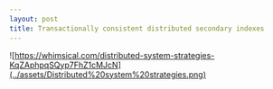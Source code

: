 ```yaml
---
layout: post
title: Transactionally consistent distributed secondary indexes
---
```


![https://whimsical.com/distributed-system-strategies-KqZAphpqSQyp7FhZ1cMJcN](../assets/Distributed%20system%20strategies.png)